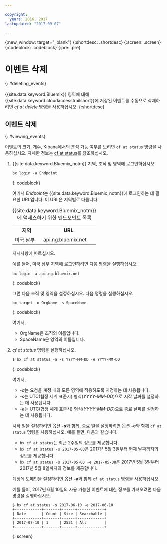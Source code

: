```yaml
---

copyright:
  years: 2016, 2017
lastupdated: "2017-09-07"

---
```


{:new_window: target="_blank"}
{:shortdesc: .shortdesc}
{:screen: .screen}
{:codeblock: .codeblock}
{:pre: .pre}

# 이벤트 삭제
{: #deleting_events}

{{site.data.keyword.Bluemix}} 영역에 대해 {{site.data.keyword.cloudaccesstrailshort}}에 저장된 이벤트를 수동으로 삭제하려면 *cf at delete* 명령을 사용하십시오.
{:shortdesc}

## 이벤트 삭제
{: #viewing_events}

이벤트의 크기, 개수, Kibana에서의 분석 가능 여부를 보려면 `cf at status` 명령을 사용하십시오. 자세한 정보는 [cf at status](/docs/services/cloud-activity-tracker/cli/at_cli.html#status)를 참조하십시오. 

1. {{site.data.keyword.Bluemix_notm}} 지역, 조직 및 영역에 로그인하십시오.  

    ```
    bx login -a Endpoint
    ```
    {: codeblock}
	
	여기서 *Endpoint*는 {{site.data.keyword.Bluemix_notm}}에 로그인하는 데 필요한 URL입니다. 이 URL은 지역별로 다릅니다. 
	
	<table>
	    <caption>{{site.data.keyword.Bluemix_notm}}에 액세스하기 위한 엔드포인트 목록</caption>
		<tr>
		  <th>지역</th>
		  <th>URL</th>
		</tr>
		<tr>
		  <td>미국 남부</td>
		  <td>api.ng.bluemix.net</td>
		</tr>
	</table>

    지시사항에 따르십시오.  

    예를 들어, 미국 남부 지역에 로그인하려면 다음 명령을 실행하십시오. 
	
	```
	bx login -a api.ng.bluemix.net
	```
	{: codeblock}
	
	그런 다음 조직 및 영역을 설정하십시오. 다음 명령을 실행하십시오. 

    ```
    bx target -o OrgName -s SpaceName
    ```
   {: codeblock}

    여기서,


    * OrgName은 조직의 이름입니다. 
    * SpaceName은 영역의 이름입니다. 

2. *cf at status* 명령을 실행하십시오. 

    ```
    $ bx cf at status -a -s YYYY-MM-DD -e YYYY-MM-DD 
    ```
    {: codeblock}
    
    여기서,

    
    * *-a*는 요청을 계정 내의 모든 영역에 적용하도록 지정하는 데 사용됩니다. 
    * *-s*는 UTC(협정 세계 표준시) 형식(*YYYY-MM-DD*)으로 시작 날짜를 설정하는 데 사용됩니다. 
    * *-e*는 UTC(협정 세계 표준시) 형식(*YYYY-MM-DD*)으로 종료 날짜를 설정하는 데 사용됩니다. 
    	
	시작 일을 설정하려면 옵션 **-s**와 함께, 종료 일을 설정하려면 옵션 **-e**와 함께 `cf at status` 명령을 사용하십시오. 예를 들면, 다음과 같습니다. 

    * `bx cf at status`는 최근 2주일의 정보를 제공합니다. 
    * `bx cf at status -s 2017-05-03`은 2017년 5월 3일부터 현재 날짜까지의 정보를 제공합니다. 
    * `bx cf at status -s 2017-05-03 -e 2017-05-08`은 2017년 5월 3일부터 2017년 5월 8일까지의 정보를 제공합니다.  
 
    계정에 도메인을 설정하려면 옵션 **-a**와 함께 `cf at status` 명령을 사용하십시오. 
	
    예를 들어, 2017년 6월 10일의 사용 가능한 이벤트에 대한 정보를 가져오려면 다음 명령을 실행하십시오. 
    
    ```
    $ bx cf at status -s 2017-06-10 -e 2017-06-10
    +------------+-------+------+------------+
    | Date       | Count | Size | Searchable |
    +------------+-------+------+------------+
    | 2017-07-10 | 1     | 2531 | All        |
    +------------+-------+------+------------+
    ```
    {: screen}
	














